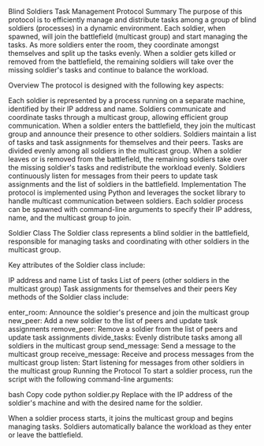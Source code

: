 Blind Soldiers Task Management Protocol
Summary
The purpose of this protocol is to efficiently manage and distribute tasks among a group of blind soldiers (processes) in a dynamic environment. Each soldier, when spawned, will join the battlefield (multicast group) and start managing the tasks. As more soldiers enter the room, they coordinate amongst themselves and split up the tasks evenly. When a soldier gets killed or removed from the battlefield, the remaining soldiers will take over the missing soldier's tasks and continue to balance the workload.

Overview
The protocol is designed with the following key aspects:

Each soldier is represented by a process running on a separate machine, identified by their IP address and name.
Soldiers communicate and coordinate tasks through a multicast group, allowing efficient group communication.
When a soldier enters the battlefield, they join the multicast group and announce their presence to other soldiers.
Soldiers maintain a list of tasks and task assignments for themselves and their peers.
Tasks are divided evenly among all soldiers in the multicast group.
When a soldier leaves or is removed from the battlefield, the remaining soldiers take over the missing soldier's tasks and redistribute the workload evenly.
Soldiers continuously listen for messages from their peers to update task assignments and the list of soldiers in the battlefield.
Implementation
The protocol is implemented using Python and leverages the socket library to handle multicast communication between soldiers. Each soldier process can be spawned with command-line arguments to specify their IP address, name, and the multicast group to join.

Soldier Class
The Soldier class represents a blind soldier in the battlefield, responsible for managing tasks and coordinating with other soldiers in the multicast group.

Key attributes of the Soldier class include:

IP address and name
List of tasks
List of peers (other soldiers in the multicast group)
Task assignments for themselves and their peers
Key methods of the Soldier class include:

enter_room: Announce the soldier's presence and join the multicast group
new_peer: Add a new soldier to the list of peers and update task assignments
remove_peer: Remove a soldier from the list of peers and update task assignments
divide_tasks: Evenly distribute tasks among all soldiers in the multicast group
send_message: Send a message to the multicast group
receive_message: Receive and process messages from the multicast group
listen: Start listening for messages from other soldiers in the multicast group
Running the Protocol
To start a soldier process, run the script with the following command-line arguments:

bash
Copy code
python soldier.py <IP> <Name>
Replace <IP> with the IP address of the soldier's machine and <Name> with the desired name for the soldier.

When a soldier process starts, it joins the multicast group and begins managing tasks. Soldiers automatically balance the workload as they enter or leave the battlefield.

